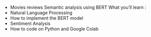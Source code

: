 * Movies reviews Semantic analysis using BERT
What you’ll learn :
* Natural Language Processing
* How to implement the BERT model
* Sentiment Analysis
* How to code on Python and Google Colab
